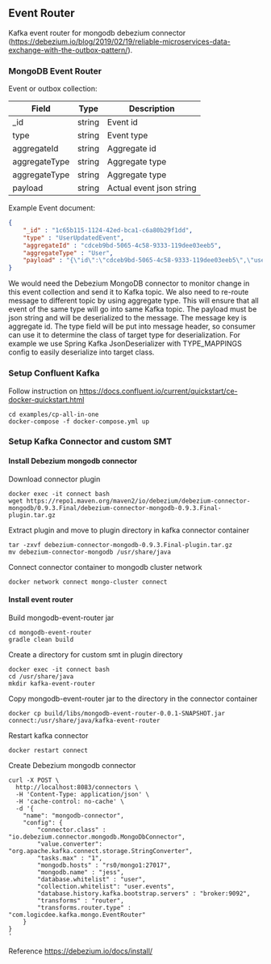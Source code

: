 ## Event Router
Kafka event router for mongodb debezium connector (https://debezium.io/blog/2019/02/19/reliable-microservices-data-exchange-with-the-outbox-pattern/).

### MongoDB Event Router

Event or outbox collection:

| Field |  Type  |   Description   | 
|-------|--------|-----------------|
| _id   | string | Event id        |
| type  | string | Event type      |
| aggregateId  | string | Aggregate id      |
| aggregateType  | string | Aggregate type     |
| aggregateType  | string | Aggregate type     |
| payload  | string | Actual event json string |

Example Event document:
```json
{
    "_id" : "1c65b115-1124-42ed-bca1-c6a80b29f1dd",
    "type" : "UserUpdatedEvent",
    "aggregateId" : "cdceb9bd-5065-4c58-9333-119dee03eeb5",
    "aggregateType" : "User",
    "payload" : "{\"id\":\"cdceb9bd-5065-4c58-9333-119dee03eeb5\",\"username\":\"shilva\",\"firstName\":\"Worawat\",\"lastName\":\"Wijarn\",\"aggregateId\":\"cdceb9bd-5065-4c58-9333-119dee03eeb5\",\"aggregateType\":\"User\"}"
}
```

We would need the Debezium MongoDB connector to monitor change in this event collection and send it to Kafka topic.
We also need to re-route message to different topic by using aggregate type. This will ensure that all event of the same type will go into same Kafka topic.
The payload must be json string and will be deserialized to the message. The message key is aggregate id. 
The type field will be put into message header, so consumer can use it to determine the class of target type for deserialization.
For example we use Spring Kafka JsonDeserializer with TYPE_MAPPINGS config to easily deserialize into target class.


### Setup Confluent Kafka

Follow instruction on 
https://docs.confluent.io/current/quickstart/ce-docker-quickstart.html

```
cd examples/cp-all-in-one
docker-compose -f docker-compose.yml up
```

### Setup Kafka Connector and custom SMT

#### Install Debezium mongodb connector

Download connector plugin
```
docker exec -it connect bash
wget https://repo1.maven.org/maven2/io/debezium/debezium-connector-mongodb/0.9.3.Final/debezium-connector-mongodb-0.9.3.Final-plugin.tar.gz
```

Extract plugin and move to plugin directory in kafka connector container
```
tar -zxvf debezium-connector-mongodb-0.9.3.Final-plugin.tar.gz
mv debezium-connector-mongodb /usr/share/java
```

Connect connector container to mongodb cluster network
```
docker network connect mongo-cluster connect
```

#### Install event router

Build mongodb-event-router jar
```
cd mongodb-event-router
gradle clean build
```

Create a directory for custom smt in plugin directory
```
docker exec -it connect bash
cd /usr/share/java
mkdir kafka-event-router
```

Copy mongodb-event-router jar to the directory in the connector container
```
docker cp build/libs/mongodb-event-router-0.0.1-SNAPSHOT.jar connect:/usr/share/java/kafka-event-router
```

Restart kafka connector
```
docker restart connect
```

Create Debezium mongodb connector
```
curl -X POST \
  http://localhost:8083/connectors \
  -H 'Content-Type: application/json' \
  -H 'cache-control: no-cache' \
  -d '{
    "name": "mongodb-connector",
    "config": {
        "connector.class" : "io.debezium.connector.mongodb.MongoDbConnector",
        "value.converter": "org.apache.kafka.connect.storage.StringConverter",
        "tasks.max" : "1",
        "mongodb.hosts" : "rs0/mongo1:27017",
        "mongodb.name" : "jess",
        "database.whitelist" : "user",
        "collection.whitelist": "user.events",
        "database.history.kafka.bootstrap.servers" : "broker:9092",
        "transforms" : "router",
        "transforms.router.type" : "com.logicdee.kafka.mongo.EventRouter"
    }
}
'
```

Reference
https://debezium.io/docs/install/